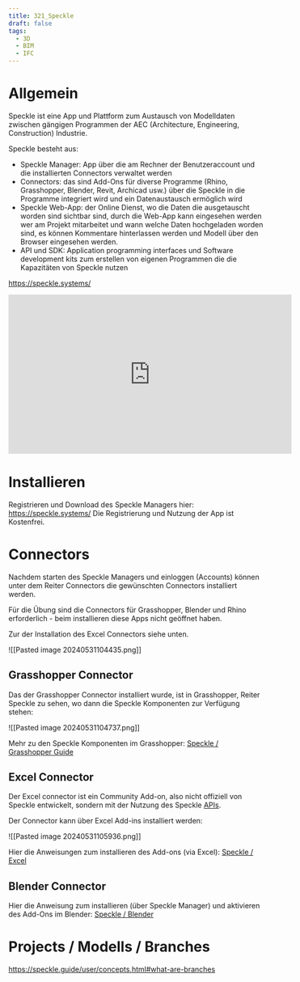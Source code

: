 ```yaml
---
title: 321_Speckle
draft: false
tags:
  - 3D
  - BIM
  - IFC
---
```

# Allgemein
Speckle ist eine App und Plattform zum Austausch von Modelldaten zwischen gängigen Programmen der AEC (Architecture, Engineering, Construction) Industrie. 

Speckle besteht aus:
- Speckle Manager: App über die am Rechner der Benutzeraccount und die installierten Connectors verwaltet werden
- Connectors: das sind Add-Ons für diverse Programme (Rhino, Grasshopper, Blender, Revit, Archicad usw.) über die Speckle in die Programme integriert wird und ein Datenaustausch ermöglich wird
- Speckle Web-App: der Online Dienst, wo die Daten die ausgetauscht worden sind sichtbar sind, durch die Web-App kann eingesehen werden wer am Projekt mitarbeitet und wann welche Daten hochgeladen worden sind, es können Kommentare hinterlassen werden und Modell über den Browser eingesehen werden.
- API und SDK: Application programming interfaces und Software development kits zum erstellen von eigenen Programmen die die Kapazitäten von Speckle nutzen

https://speckle.systems/

<iframe width="560" height="315" src="https://www.youtube.com/embed/B9humiSpHzM?si=pN70b7tw9s85Nic7" title="YouTube video player" frameborder="0" allow="accelerometer; autoplay; clipboard-write; encrypted-media; gyroscope; picture-in-picture; web-share" referrerpolicy="strict-origin-when-cross-origin" allowfullscreen></iframe>

# Installieren

Registrieren und Download des Speckle Managers hier: https://speckle.systems/
Die Registrierung und Nutzung der App ist Kostenfrei.
# Connectors

Nachdem starten des Speckle Managers und einloggen (Accounts) können unter dem Reiter Connectors die gewünschten Connectors installiert werden.

Für die Übung sind die Connectors für Grasshopper, Blender und Rhino erforderlich - beim installieren diese Apps nicht geöffnet haben. 

Zur der Installation des Excel Connectors siehe unten.

![[Pasted image 20240531104435.png]]

## Grasshopper Connector

Das der Grasshopper Connector installiert wurde, ist in Grasshopper, Reiter Speckle zu sehen, wo dann die Speckle Komponenten zur Verfügung stehen:

![[Pasted image 20240531104737.png]]

Mehr zu den Speckle Komponenten im Grasshopper:
[Speckle / Grasshopper Guide](https://speckle.guide/user/grasshopper.html)


## Excel Connector
Der Excel connector ist ein Community Add-on, also nicht offiziell von Speckle entwickelt, sondern mit der Nutzung des Speckle [APIs](https://de.wikipedia.org/wiki/Programmierschnittstelle).

Der Connector kann über Excel Add-ins installiert werden:

![[Pasted image 20240531105936.png]]

Hier die Anweisungen zum installieren des Add-ons (via Excel):
[Speckle / Excel](https://speckle.systems/tag/excel/)

## Blender Connector

Hier die Anweisung zum installieren (über Speckle Manager) und aktivieren des Add-Ons im Blender:
[Speckle / Blender](https://speckle.systems/tutorials/getting-started-with-speckle-for-blender/)

# Projects / Modells / Branches 

https://speckle.guide/user/concepts.html#what-are-branches




